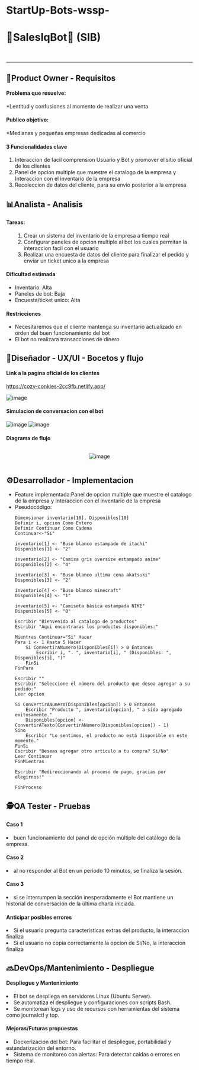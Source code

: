 # StartUp-Bots-wssp-


<h1>🤖SalesIqBot💸 (SIB)</h1> <br>
<hr>

<h2>🦉Product Owner - Requisitos</h2>
<h4>Problema que resuelve:</h4>
 <p>*Lentitud y confusiones al momento de realizar una venta</p> 
<h4>Publico objetivo:</h4>
 <p>*Medianas y pequeñas empresas dedicadas al comercio</p>
<h4>3 Funcionalidades clave</h4>

 <ol>
   <li>Interaccion de facil comprension Usuario y Bot y promover el sitio oficial de los clientes<lo></li>
   <li>Panel de opcion multiple que muestre el catalogo de la empresa y Interaccion con el inventario de la empresa</li>
   <li>Recoleccion de datos del cliente, para su envio posterior a la empresa</li>
 </ol>   

  <h2>📊Analista - Analisis</h2>

<h4>Tareas:</h4>

<ul>
  <ol>
   <li>Crear un sistema del inventario de la empresa a tiempo real</li>
   <li>Configurar paneles de opcion multiple al bot los cuales permitan la interaccion facil con el usuario</li>
   <li>Realizar una encuesta de datos del cliente para finalizar el pedido y enviar un ticket unico a la empresa</li>
  </ol>
</ul>
<h4>Dificultad estimada</h4>
<ul>
   <li>Inventario: Alta</li>
   <li>Paneles de bot: Baja</li>
   <li>Encuesta/ticket unico: Alta</li>
</ul>

<h4>Restricciones</h4>
<ul>
   <li>Necesitaremos que el cliente mantenga su inventario actualizado en orden del buen funcionamiento del bot</li>
   <li>El bot no realizara transacciones de dinero</li>
</ul>

<h2>🎨Diseñador - UX/UI - Bocetos y flujo</h2>

<h4>Link a la pagina oficial de los clientes</h4>

https://cozy-conkies-2cc9fb.netlify.app/

![image](https://github.com/user-attachments/assets/f958c047-3cb7-43d3-896a-db0f4c4054b7)

<h4>Simulacion de conversacion con el bot</h4>

 
![image](https://github.com/user-attachments/assets/96a60f76-718d-4292-8a74-96d3413a848d)
![image](https://github.com/user-attachments/assets/e859a417-6a1d-4dee-b42e-a46f65cbaa04)
 
<h4>Diagrama de flujo</h4>


 <div style="display: flex; justify-content: center;">

 ![image](https://github.com/user-attachments/assets/57d1a9df-f06b-46c4-8092-71594220b83d)

</div>

<h2>⚙️Desarrollador - Implementacion</h2>
<ul>
   <li>Feature implementada:Panel de opcion multiple que muestre el catalogo de la empresa y Interaccion con el inventario de la empresa</li>
   <li>Pseudocódigo:</li>
   
    Dimensionar inventario[10], Disponibles[10]
    Definir i, opcion Como Entero
    Definir Continuar Como Cadena
    Continuar<-"Si"

    inventario[1] <- "Buso blanco estampado de itachi"
    Disponibles[1] <- "2"

    inventario[2] <- "Camisa gris oversize estampado anime"
    Disponibles[2] <- "4"

    inventario[3] <- "Buso blanco ultima cena akatsuki"
    Disponibles[3] <- "2"

    inventario[4] <- "Buso blanco minecraft"
    Disponibles[4] <- "1"

    inventario[5] <- "Camiseta básica estampada NIKE"
    Disponibles[5] <- "0"

    Escribir "Bienvenido al catalogo de productos"
    Escribir "Aqui encontraras los productos disponibles:"

    Mientras Continuar="Si" Hacer
    Para i <- 1 Hasta 5 Hacer
        Si ConvertirANumero(Disponibles[i]) > 0 Entonces
            Escribir i, ". ", inventario[i], " (Disponibles: ", Disponibles[i], ")"
        FinSi
    FinPara

    Escribir ""
    Escribir "Seleccione el número del producto que desea agregar a su pedido:"
    Leer opcion

    Si ConvertirANumero(Disponibles[opcion]) > 0 Entonces
        Escribir "Producto ", inventario[opcion], " a sido agregado exitosamente."
        Disponibles[opcion] <- ConvertirATexto(ConvertirANumero(Disponibles[opcion]) - 1)
    Sino
        Escribir "Lo sentimos, el producto no está disponible en este momento."
    FinSi
    Escribir "Deseas agregar otro articulo a tu compra? Si/No"
    Leer Continuar
    FinMientras

    Escribir "Redireccionando al proceso de pago, gracias por elegirnos!"

    FinProceso
</ul>

<h2>🕵️QA Tester - Pruebas</h2>

<h4>Caso 1 </h4>
   <li>buen funcionamiento del panel de opción múltiple del catálogo de la empresa. </li>
<h4>Caso 2</h4>
   <li>al no responder al Bot en un periodo 10 minutos, se finaliza la sesión.</li>
<h4>Caso 3</h4>
   <li>si se interrumpen la sección inesperadamente el Bot mantiene un historial de conversación de la última charla iniciada.</li>

<h4>Anticipar posibles errores</h4>
    
   <li>Si el usuario pregunta caracteristicas extras del producto, la interaccion finaliza</li>
   <li>Si el usuario no copia correctamente la opcion de Si/No, la interaccion finaliza</li>

<h2>🔜DevOps/Mantenimiento - Despliegue</h2>
<h4>Despliegue y Mantenimiento</h4>

   <li>El bot se despliega en servidores Linux (Ubuntu Server).</li>

   <li>Se automatiza el despliegue y configuraciones con scripts Bash.</li>

   <li>Se monitorean logs y uso de recursos con herramientas del sistema como journalctl y top.</li>

<h4>Mejoras/Futuras propuestas</h4>

   <li>Dockerización del bot: Para facilitar el despliegue, portabilidad y estandarización del entorno.</li>
   <li>Sistema de monitoreo con alertas: Para detectar caídas o errores en tiempo real.</li>

 
